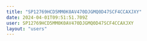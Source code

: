 ```yaml
---
title: "SP12769HCD5MM0K0AV470DJGMQ0D47SCF4CCAXJXY"
date: 2024-04-01T09:51:51.709Z
user: SP12769HCD5MM0K0AV470DJGMQ0D47SCF4CCAXJXY
layout: "users"
---
```

    